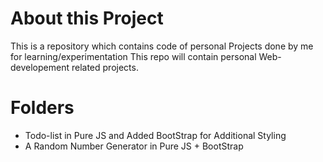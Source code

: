 # About this Project

This is a repository which contains code of personal Projects done by me for learning/experimentation
This repo will contain personal Web-developement related projects.

# Folders
- Todo-list in Pure JS and Added BootStrap for Additional Styling
- A Random Number Generator in Pure JS + BootStrap


